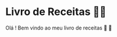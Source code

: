# Livro de Receitas :man_cook:

Olá ! Bem vindo ao meu livro de receitas :raised_hands: :drooling_face:

